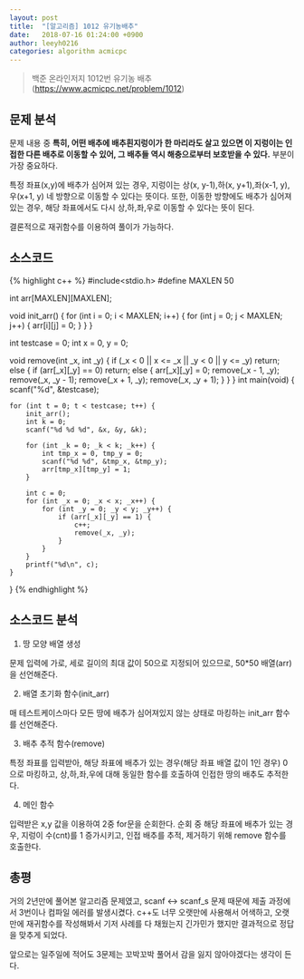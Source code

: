 ```yaml
---
layout: post
title:  "[알고리즘] 1012 유기농배추"
date:   2018-07-16 01:24:00 +0900
author: leeyh0216
categories: algorithm acmicpc
---
```


> 백준 온라인저지 1012번 유기농 배추(https://www.acmicpc.net/problem/1012)

## 문제 분석

문제 내용 중 **특히, 어떤 배추에 배추흰지렁이가 한 마리라도 살고 있으면 이 지렁이는 인접한 다른 배추로 이동할 수 있어, 그 배추들 역시 해충으로부터 보호받을 수 있다.** 부분이 가장 중요하다.

특정 좌표(x,y)에 배추가 심어져 있는 경우, 지렁이는 상(x, y-1),하(x, y+1),좌(x-1, y),우(x+1, y) 네 방향으로 이동할 수 있다는 뜻이다. 또한, 이동한 방향에도 배추가 심어져 있는 경우, 해당 좌표에서도 다시 상,하,좌,우로 이동할 수 있다는 뜻이 된다.

결론적으로 재귀함수를 이용하여 풀이가 가능하다.

## 소스코드

{% highlight c++ %}
#include<stdio.h>
#define MAXLEN 50

int arr[MAXLEN][MAXLEN];

void init_arr() {
	for (int i = 0; i < MAXLEN; i++) {
		for (int j = 0; j < MAXLEN; j++) {
			arr[i][j] = 0;
		}
	}
}

int testcase = 0;
int x = 0, y = 0;

void remove(int _x, int _y) {
	if (_x < 0 || x <= _x || _y < 0 || y <= _y)
		return;
	else {
		if (arr[_x][_y] == 0) 
			return;
		else {
			arr[_x][_y] = 0;
			remove(_x - 1, _y);
			remove(_x, _y - 1);
			remove(_x + 1, _y);
			remove(_x, _y + 1);
		}
	}
}
int main(void) {
	scanf("%d", &testcase);

	for (int t = 0; t < testcase; t++) {
		init_arr();
		int k = 0;
		scanf("%d %d %d", &x, &y, &k);
		
		for (int _k = 0; _k < k; _k++) {
			int tmp_x = 0, tmp_y = 0;
			scanf("%d %d", &tmp_x, &tmp_y);
			arr[tmp_x][tmp_y] = 1;
		}

		int c = 0;
		for (int _x = 0; _x < x; _x++) {
			for (int _y = 0; _y < y; _y++) {
				if (arr[_x][_y] == 1) {
					c++;
					remove(_x, _y);
				}
			}
		}
		printf("%d\n", c);
	}
}
{% endhighlight %}

## 소스코드 분석

1. 땅 모양 배열 생성

문제 입력에 가로, 세로 길이의 최대 값이 50으로 지정되어 있으므로, 50*50 배열(arr)을 선언해준다.

2. 배열 초기화 함수(init_arr)

매 테스트케이스마다 모든 땅에 배추가 심어져있지 않는 상태로 마킹하는 init_arr 함수를 선언해준다.

3. 배추 추적 함수(remove)

특정 좌표를 입력받아, 해당 좌표에 배추가 있는 경우(해당 좌표 배열 값이 1인 경우) 0으로 마킹하고, 상,하,좌,우에 대해 동일한 함수를 호출하여 인접한 땅의 배추도 추적한다.

4. 메인 함수

입력받은 x,y 값을 이용하여 2중 for문을 순회한다.
순회 중 해당 좌표에 배추가 있는 경우, 지렁이 수(cnt)를 1 증가시키고, 인접 배추를 추적, 제거하기 위해 remove 함수를 호출한다.

## 총평

거의 2년만에 풀어본 알고리즘 문제였고, scanf <-> scanf_s 문제 때문에 제출 과정에서 3번이나 컴파일 에러를 발생시켰다.
c++도 너무 오랫만에 사용해서 어색하고, 오랫만에 재귀함수를 작성해봐서 기저 사례를 다 채웠는지 긴가민가 했지만 결과적으로 정답을 맞추게 되었다.

앞으로는 일주일에 적어도 3문제는 꼬박꼬박 풀어서 감을 잃지 않아야겠다는 생각이 든다.